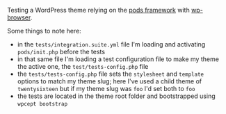 Testing a WordPress theme relying on the [pods framework](http://pods.io/ "Home - Pods Framework") with [wp-browser](https://github.com/lucatume/wp-browser "lucatume/wp-browser · GitHub").

Some things to note here:

* in the `tests/integration.suite.yml` file I'm loading and activating `pods/init.php` before the tests
* in that same file I'm loading a test configuration file to make my theme the active one, the `test/tests-config.php` file
* the `tests/tests-config.php` file sets the `stylesheet` and `template` options to match my theme slug; here I've used a child theme of `twentysixteen` but if my theme slug was `foo` I'd set both to `foo`
* the tests are located in the theme root folder and bootstrapped using `wpcept bootstrap`
